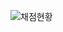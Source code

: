 ![채점현황](https://github.com/minseoooooo/efub4-backend-java-study/blob/e7e234fe112f30d7cd84da37c0158414d3a5641b/%E1%84%89%E1%85%B3%E1%84%8F%E1%85%B3%E1%84%85%E1%85%B5%E1%86%AB%E1%84%89%E1%85%A3%E1%86%BA%202024-03-14%2011.54.28.png)
